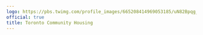 ```yaml
---
logo: https://pbs.twimg.com/profile_images/665208414969053185/uN82Bpqg_400x400.jpg
official: true
title: Toronto Community Housing
---
```

